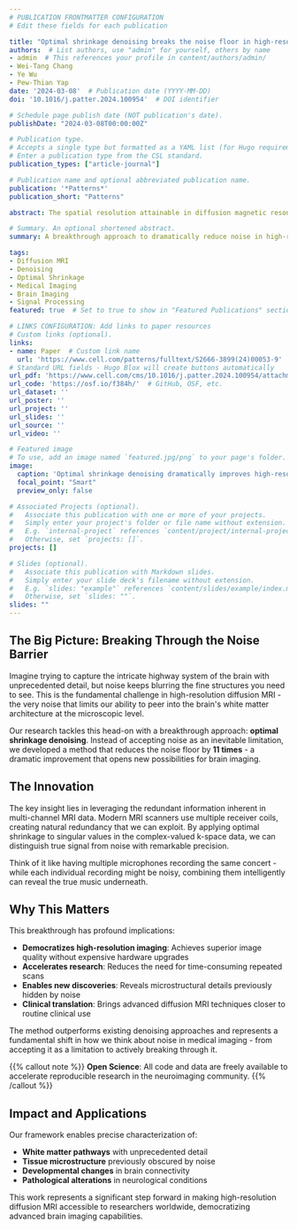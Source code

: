 ```yaml
---
# PUBLICATION FRONTMATTER CONFIGURATION
# Edit these fields for each publication

title: "Optimal shrinkage denoising breaks the noise floor in high-resolution diffusion MRI"
authors:  # List authors, use "admin" for yourself, others by name
- admin  # This references your profile in content/authors/admin/
- Wei-Tang Chang
- Ye Wu
- Pew-Thian Yap
date: '2024-03-08'  # Publication date (YYYY-MM-DD)
doi: '10.1016/j.patter.2024.100954'  # DOI identifier

# Schedule page publish date (NOT publication's date).
publishDate: "2024-03-08T00:00:00Z"

# Publication type.
# Accepts a single type but formatted as a YAML list (for Hugo requirements).
# Enter a publication type from the CSL standard.
publication_types: ["article-journal"]

# Publication name and optional abbreviated publication name.
publication: '*Patterns*'
publication_short: "Patterns"

abstract: The spatial resolution attainable in diffusion magnetic resonance (MR) imaging is inherently limited by noise. The weaker signal associated with a smaller voxel size, especially at a high level of diffusion sensitization, is often buried under the noise floor owing to the non-Gaussian nature of the MR magnitude signal. Here, we show how the noise floor can be suppressed remarkably via optimal shrinkage of singular values associated with noise in complex-valued k-space data from multiple receiver channels. We explore and compare different low-rank signal matrix recovery strategies to utilize the inherently redundant information from multiple channels. In combination with background phase removal, the optimal strategy reduces the noise floor by 11 times. Our framework enables imaging with substantially improved resolution for precise characterization of tissue microstructure and white matter pathways without relying on expensive hardware upgrades and time-consuming acquisition repetitions, outperforming other related denoising methods.

# Summary. An optional shortened abstract.
summary: A breakthrough approach to dramatically reduce noise in high-resolution diffusion MRI through optimal shrinkage denoising, enabling unprecedented detail in brain imaging without expensive hardware upgrades.

tags:
- Diffusion MRI
- Denoising
- Optimal Shrinkage
- Medical Imaging
- Brain Imaging
- Signal Processing
featured: true  # Set to true to show in "Featured Publications" section

# LINKS CONFIGURATION: Add links to paper resources
# Custom links (optional).
links:
- name: Paper  # Custom link name
  url: 'https://www.cell.com/patterns/fulltext/S2666-3899(24)00053-9'
# Standard URL fields - Hugo Blox will create buttons automatically
url_pdf: 'https://www.cell.com/cms/10.1016/j.patter.2024.100954/attachment/1e23d03e-3702-430e-9413-26f8e20e1417/mmc2.pdf'
url_code: 'https://osf.io/f384h/'  # GitHub, OSF, etc.
url_dataset: ''
url_poster: ''
url_project: ''
url_slides: ''
url_source: ''
url_video: ''

# Featured image
# To use, add an image named `featured.jpg/png` to your page's folder. 
image:
  caption: 'Optimal shrinkage denoising dramatically improves high-resolution diffusion MRI quality'
  focal_point: "Smart"
  preview_only: false

# Associated Projects (optional).
#   Associate this publication with one or more of your projects.
#   Simply enter your project's folder or file name without extension.
#   E.g. `internal-project` references `content/project/internal-project/index.md`.
#   Otherwise, set `projects: []`.
projects: []

# Slides (optional).
#   Associate this publication with Markdown slides.
#   Simply enter your slide deck's filename without extension.
#   E.g. `slides: "example"` references `content/slides/example/index.md`.
#   Otherwise, set `slides: ""`.
slides: ""
---
```


## The Big Picture: Breaking Through the Noise Barrier

Imagine trying to capture the intricate highway system of the brain with unprecedented detail, but noise keeps blurring the fine structures you need to see. This is the fundamental challenge in high-resolution diffusion MRI - the very noise that limits our ability to peer into the brain's white matter architecture at the microscopic level.

Our research tackles this head-on with a breakthrough approach: **optimal shrinkage denoising**. Instead of accepting noise as an inevitable limitation, we developed a method that reduces the noise floor by **11 times** - a dramatic improvement that opens new possibilities for brain imaging.

## The Innovation

The key insight lies in leveraging the redundant information inherent in multi-channel MRI data. Modern MRI scanners use multiple receiver coils, creating natural redundancy that we can exploit. By applying optimal shrinkage to singular values in the complex-valued k-space data, we can distinguish true signal from noise with remarkable precision.

Think of it like having multiple microphones recording the same concert - while each individual recording might be noisy, combining them intelligently can reveal the true music underneath.

## Why This Matters

This breakthrough has profound implications:

- **Democratizes high-resolution imaging**: Achieves superior image quality without expensive hardware upgrades
- **Accelerates research**: Reduces the need for time-consuming repeated scans
- **Enables new discoveries**: Reveals microstructural details previously hidden by noise
- **Clinical translation**: Brings advanced diffusion MRI techniques closer to routine clinical use

The method outperforms existing denoising approaches and represents a fundamental shift in how we think about noise in medical imaging - from accepting it as a limitation to actively breaking through it.

{{% callout note %}}
**Open Science**: All code and data are freely available to accelerate reproducible research in the neuroimaging community.
{{% /callout %}}

## Impact and Applications

Our framework enables precise characterization of:
- **White matter pathways** with unprecedented detail
- **Tissue microstructure** previously obscured by noise  
- **Developmental changes** in brain connectivity
- **Pathological alterations** in neurological conditions

This work represents a significant step forward in making high-resolution diffusion MRI accessible to researchers worldwide, democratizing advanced brain imaging capabilities.
